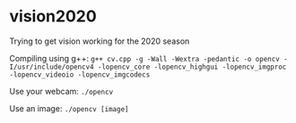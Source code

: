 # vision2020
Trying to get vision working for the 2020 season

Compiling using g++:
`g++ cv.cpp -g -Wall -Wextra -pedantic -o opencv -I/usr/include/opencv4 -lopencv_core -lopencv_highgui -lopencv_imgproc -lopencv_videoio -lopencv_imgcodecs`

Use your webcam:
`./opencv`

Use an image:
`./opencv [image]`

